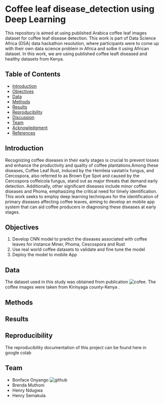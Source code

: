 # Coffee leaf disease_detection using Deep Learning 
This repository is aimed at using published Arabica coffee leaf images dataset  for coffee leaf disease detection. This work is part of Data Science Africa (DSA) data hackathon resolution, where participants were to come up with their own data science problem in Africa and solbe it using African dataset. In this work, we are using published coffee leaft diseased and healthy datasets from Kenya.
## Table of Contents
- [Introduction](#Introduction)
- [Objectives](#Objectives)
- [Data](#Data)
- [Methods](#Methods)
- [Results](#Results)
- [Reproducibility](#Reproducibility)
- [Discussion](#Discussion)
- [Team](#Team)
- [Acknowledgment](#Acknowledgment)
- [References](#References)

## Introduction
Recognizing coffee diseases in their early stages is crucial to prevent losses and enhance the productivity and quality of coffee plantations.Among these diseases, Coffee Leaf Rust, induced by the Hemileia vastatrix fungus, and Cercospora, also referred to as Brown Eye Spot and caused by the Cercospora coffeicola fungus, stand out as major threats that demand early detection. Additionally, other significant diseases include minor coffee diseases and Phoma, emphasizing the critical need for timely identification. This work seeks to employ deep learning techniques for the identification of primary diseases affecting coffee leaves, aiming to develop an mobile app system that can aid coffee producers in diagnosing these diseases at early stages.

## Objectives
1. Develop CNN  model to predict the diseases associated with coffee leaves for instance Miner, Phoma, Cescospora and Rust
2. Use real world coffee datasets to validate and fine tune the model
3. Deploy the model to mobile App
## Data
The dataset used in this study was obtained from publication ![cofee](https://www.sciencedirect.com/science/article/pii/S2352340921004261). The coffee images were taken from  Kirinyaga county-Kenya .

## Methods

## Results

## Reproducibility
The reproducibility documentation of this project can be found here in google colab

 ## Team
- Bonface Onyango ![github](https://github.com/bonfaceonyango)
- Brenda Muthoni 
- Henry Ndugwa 
- Henry Semakula

